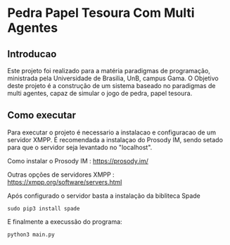 # Pedra Papel Tesoura Com Multi Agentes

## Introducao

Este projeto foi realizado para a matéria paradigmas de programação, ministrada pela Universidade de Brasilia, UnB, campus Gama.
O Objetivo deste projeto é a construção de um sistema baseado no paradigmas de multi agentes, capaz de simular o jogo de pedra, papel tesoura.


## Como executar

Para executar o projeto é necessario a instalacao e configuracao de um servidor XMPP. 
É recomendada a instalaçao do Prosody IM, sendo setado para que o servidor seja levantado no 
"localhost". 

Como instalar o Prosody IM : https://prosody.im/

Outras opções de servidores XMPP : https://xmpp.org/software/servers.html     


Após configurado o servidor basta a instalação da bibliteca Spade

```console
sudo pip3 install spade
```

E finalmente a execussão do programa:

```console
python3 main.py
```